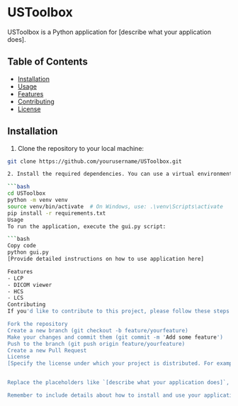 # USToolbox
USToolbox is a Python application for [describe what your application does].

## Table of Contents

- [Installation](#installation)
- [Usage](#usage)
- [Features](#features)
- [Contributing](#contributing)
- [License](#license)

## Installation

1. Clone the repository to your local machine:

```bash
git clone https://github.com/yourusername/USToolbox.git

2. Install the required dependencies. You can use a virtual environment to manage dependencies:

```bash
cd USToolbox
python -m venv venv
source venv/bin/activate  # On Windows, use: .\venv\Scripts\activate
pip install -r requirements.txt
Usage
To run the application, execute the gui.py script:

```bash
Copy code
python gui.py
[Provide detailed instructions on how to use application here]

Features
- LCP
- DICOM viewer
- HCS
- LCS
Contributing
If you'd like to contribute to this project, please follow these steps:

Fork the repository
Create a new branch (git checkout -b feature/yourfeature)
Make your changes and commit them (git commit -m 'Add some feature')
Push to the branch (git push origin feature/yourfeature)
Create a new Pull Request
License
[Specify the license under which your project is distributed. For example, MIT License, GNU General Public License, etc.]


Replace the placeholders like `[describe what your application does]`, `[Provide detailed instructions on how to use your application here]`, and `[Specify the license under which your project is distributed...]` with actual information about your project.

Remember to include details about how to install and use your application, any special features, and how others can contribute to the project. Additionally, specify the license under which you're releasing your code. If you're unsure about the license, I recommend consulting with a legal professional.






